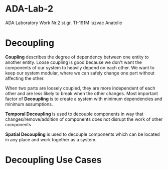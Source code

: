 # ADA-Lab-2
ADA Laboratory Work Nr.2 st.gr. TI-191M Iuzvac Anatolie

# Decoupling

**Coupling** describes the degree of dependency between one entity to another entity. Loose coupling is good because we don't want the components of our system to heavily depend on each other. We want to keep our system modular, where we can safely change one part without affecting the other.

When two parts are loosely coupled, they are more independent of each other and are less likely to break when the other changes. Most important factor of **Decoupling** is to create a system with minimum dependencies and minimum assumptions.

**Temporal Decoupling** is used to decouple components in way that changes/remove/addition of components does not disrupt the work of other components

**Spatial Decoupling** is used to decouple components which can be located in any place and work together as a system.

# Decoupling Use Cases






